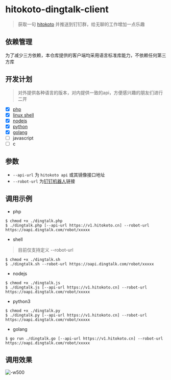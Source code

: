 hitokoto-dingtalk-client
========

> 获取一句 [hitokoto](https://github.com/hitokoto-osc) 并推送到钉钉群，给无聊的工作增加一点乐趣

## 依赖管理
为了减少三方依赖，本仓库提供的客户端均采用语言标准库能力，不依赖任何第三方库

## 开发计划

> 对外提供各种语言的版本，对内提供一致的api，方便感兴趣的朋友们进行二开

- [x] [php](https://github.com/hitokoto-osc/hitokoto-dingtalk-client/blob/master/dingtalk.php)
- [x] [linux shell](https://github.com/hitokoto-osc/hitokoto-dingtalk-client/blob/master/dingtalk.sh)
- [x] [nodejs](https://github.com/hitokoto-osc/hitokoto-dingtalk-client/blob/master/dingtalk.js)
- [x] [python](https://github.com/hitokoto-osc/hitokoto-dingtalk-client/blob/master/dingtalk.py)
- [x] [golang](https://github.com/hitokoto-osc/hitokoto-dingtalk-client/blob/master/dingtalk.go)
- [ ] javascript
- [ ] c

## 参数
- `--api-url` 为 `hitokoto api` 或其镜像接口地址
- `--robot-url` 为[钉钉机器人](https://ding-doc.dingtalk.com/doc#/serverapi2/qf2nxq)链接

## 调用示例

- php 

```shell
$ chmod +x ./dingtalk.php
$ ./dingtalk.php [--api-url https://v1.hitokoto.cn] --robot-url https://oapi.dingtalk.com/robot/xxxxx
```

- shell
> 目前仅支持定义 --robot-url

```shell
$ chmod +x ./dingtalk.sh
$ ./dingtalk.sh --robot-url https://oapi.dingtalk.com/robot/xxxxx
```

- nodejs

```shell
$ chmod +x ./dingtalk.js
$ ./dingtalk.js [--api-url https://v1.hitokoto.cn] --robot-url https://oapi.dingtalk.com/robot/xxxxx
```

- python3

```shell
$ chmod +x ./dingtalk.py
$ ./dingtalk.py [--api-url https://v1.hitokoto.cn] --robot-url https://oapi.dingtalk.com/robot/xxxxx
```

- golang

```shell
$ go run ./dingtalk.go [--api-url https://v1.hitokoto.cn] --robot-url https://oapi.dingtalk.com/robot/xxxxx
```

## 调用效果
![-w500](https://alextech-1252251443.cos.ap-guangzhou.myqcloud.com/2020/05-28-15906541899926.jpg)
